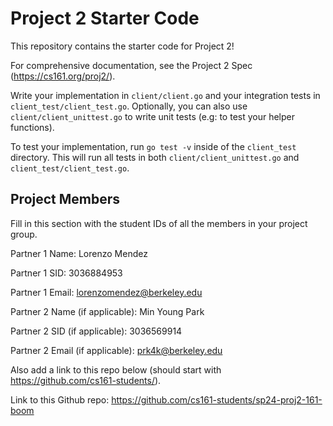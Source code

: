 # Project 2 Starter Code

This repository contains the starter code for Project 2!

For comprehensive documentation, see the Project 2 Spec (https://cs161.org/proj2/).

Write your implementation in `client/client.go` and your integration tests in `client_test/client_test.go`. Optionally, you can also use `client/client_unittest.go` to write unit tests (e.g: to test your helper functions).

To test your implementation, run `go test -v` inside of the `client_test` directory. This will run all tests in both `client/client_unittest.go` and `client_test/client_test.go`.

## Project Members

Fill in this section with the student IDs of all the members in your project group.

Partner 1 Name: Lorenzo Mendez

Partner 1 SID: 3036884953

Partner 1 Email: lorenzomendez@berkeley.edu

Partner 2 Name (if applicable): Min Young Park

Partner 2 SID (if applicable): 3036569914

Partner 2 Email (if applicable): prk4k@berkeley.edu

Also add a link to this repo below (should start with https://github.com/cs161-students/).

Link to this Github repo: https://github.com/cs161-students/sp24-proj2-161-boom